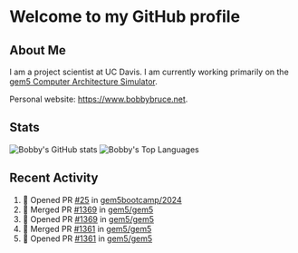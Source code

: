 # Welcome to my GitHub profile

## About Me

I am a project scientist at UC Davis. I am currently working primarily on the [gem5 Computer Architecture Simulator](https://github.com/gem5).

Personal website: <https://www.bobbybruce.net>.

## Stats

![Bobby's GitHub stats](https://github-readme-stats.vercel.app/api?username=bobbyrbruce&show_icons=true&theme=responsive&include_all_commits=true&count_private=true&show=reviews&disable_animations=true)
![Bobby's Top Languages ](https://github-readme-stats.vercel.app/api/top-langs/?username=bobbyrbruce&layout=compact&theme=responsive&count_private=true&langs_count=10&disable_animations=true)

## Recent Activity

<!--START_SECTION:activity-->
1. 💪 Opened PR [#25](https://github.com/gem5bootcamp/2024/pull/25) in [gem5bootcamp/2024](https://github.com/gem5bootcamp/2024)
2. 🎉 Merged PR [#1369](https://github.com/gem5/gem5/pull/1369) in [gem5/gem5](https://github.com/gem5/gem5)
3. 💪 Opened PR [#1369](https://github.com/gem5/gem5/pull/1369) in [gem5/gem5](https://github.com/gem5/gem5)
4. 🎉 Merged PR [#1361](https://github.com/gem5/gem5/pull/1361) in [gem5/gem5](https://github.com/gem5/gem5)
5. 💪 Opened PR [#1361](https://github.com/gem5/gem5/pull/1361) in [gem5/gem5](https://github.com/gem5/gem5)
<!--END_SECTION:activity-->
